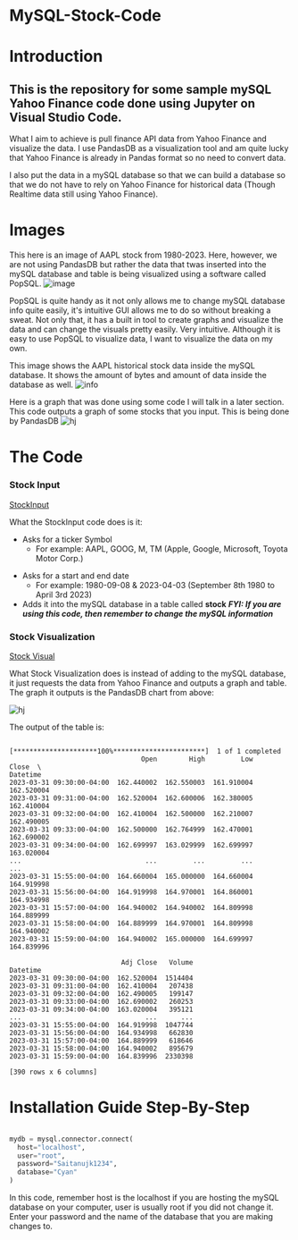 # MySQL-Stock-Code

# Introduction
## This is the repository for some sample mySQL Yahoo Finance code done using Jupyter on Visual Studio Code. 

What I aim to achieve is pull finance API data from Yahoo Finance and visualize the data. I use PandasDB as a visualization tool and am quite lucky that Yahoo Finance is already in Pandas format so no need to convert data. 

I also put the data in a mySQL database so that we can build a database so that we do not have to rely on Yahoo Finance for historical data (Though Realtime data still using Yahoo Finance).

# Images

This here is an image of AAPL stock from 1980-2023. Here, however, we are not using PandasDB but rather the data that twas inserted into the mySQL database and table is being visualized using a software called PopSQL. 
![image](https://user-images.githubusercontent.com/91763642/229315342-aa08b438-8294-4a0b-b912-09e0f8444397.png)

PopSQL is quite handy as it not only allows me to change mySQL database info quite easily, it's intuitive GUI allows me to do so without breaking a sweat. Not only that, it has a built in tool to create graphs and visualize the data and can change the visuals pretty easily. Very intuitive. Although it is easy to use PopSQL to visualize data, I want to visualize the data on my own. 


This image shows the AAPL historical stock data inside the mySQL database. It shows the amount of bytes and amount of data inside the database as well.
![info](https://user-images.githubusercontent.com/91763642/229315896-b0a52fa1-3aee-4625-8e26-972a7b5e183c.png)

Here is a graph that was done using some code I will talk in a later section. This code outputs a graph of some stocks that you input. This is being done by PandasDB
![hj](https://user-images.githubusercontent.com/91763642/229375243-851005c2-94fb-4e4f-b057-688c0c1d84ec.png)


# The Code

### Stock Input

[StockInput](https://github.com/CyanCheetah/Cyan-mySQL-Stocks-Code/blob/main/StockInput.ipynb)

What the StockInput code does is it:
- Asks for a ticker Symbol
  + For example: AAPL, GOOG, M, TM (Apple, Google, Microsoft, Toyota Motor Corp.)
+ Asks for a start and end date
  + For example: 1980-09-08 & 2023-04-03 (September 8th 1980 to April 3rd 2023)
+ Adds it into the mySQL database in a table called **stock**
***FYI: If you are using this code, then remember to change the mySQL information***

### Stock Visualization

[Stock Visual](https://github.com/CyanCheetah/Cyan-mySQL-Stocks-Code/blob/main/Visual2)

What Stock Visualization does is instead of adding to the mySQL database, it just requests the data from Yahoo Finance and outputs a graph and table. The graph it outputs is the PandasDB chart from above:

![hj](https://user-images.githubusercontent.com/91763642/229375243-851005c2-94fb-4e4f-b057-688c0c1d84ec.png)

The output of the table is:

```

[*********************100%***********************]  1 of 1 completed
                                 Open        High         Low       Close  \
Datetime                                                                    
2023-03-31 09:30:00-04:00  162.440002  162.550003  161.910004  162.520004   
2023-03-31 09:31:00-04:00  162.520004  162.600006  162.380005  162.410004   
2023-03-31 09:32:00-04:00  162.410004  162.500000  162.210007  162.490005   
2023-03-31 09:33:00-04:00  162.500000  162.764999  162.470001  162.690002   
2023-03-31 09:34:00-04:00  162.699997  163.029999  162.699997  163.020004   
...                               ...         ...         ...         ...   
2023-03-31 15:55:00-04:00  164.660004  165.000000  164.660004  164.919998   
2023-03-31 15:56:00-04:00  164.919998  164.970001  164.860001  164.934998   
2023-03-31 15:57:00-04:00  164.940002  164.940002  164.809998  164.889999   
2023-03-31 15:58:00-04:00  164.889999  164.970001  164.809998  164.940002   
2023-03-31 15:59:00-04:00  164.940002  165.000000  164.699997  164.839996   

                            Adj Close   Volume  
Datetime                                        
2023-03-31 09:30:00-04:00  162.520004  1514404  
2023-03-31 09:31:00-04:00  162.410004   207438  
2023-03-31 09:32:00-04:00  162.490005   199147  
2023-03-31 09:33:00-04:00  162.690002   260253  
2023-03-31 09:34:00-04:00  163.020004   395121  
...                               ...      ...  
2023-03-31 15:55:00-04:00  164.919998  1047744  
2023-03-31 15:56:00-04:00  164.934998   662830  
2023-03-31 15:57:00-04:00  164.889999   618646  
2023-03-31 15:58:00-04:00  164.940002   895679  
2023-03-31 15:59:00-04:00  164.839996  2330398  

[390 rows x 6 columns]

```

# Installation Guide Step-By-Step


```python

mydb = mysql.connector.connect(
  host="localhost",
  user="root",
  password="Saitanujk1234",
  database="Cyan"
)

```

In this code, remember host is the localhost if you are hosting the mySQL database on your computer, user is usually root if you did not change it. Enter your password and the name of the database that you are making changes to.


